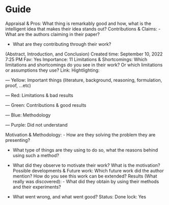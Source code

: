 # Guide

Appraisal & Pros: What thing is remarkably good and how, what is the intelligent idea that makes their idea stands out?
Contributions & Claims: - What are the authors claiming in their paper? 

- What are they contributing through their work?

(Abstract, Introduction, and Conclusion)
Created time: September 10, 2022 7:25 PM
Fav: Yes
Importance: 11
Limitations & Shortcomings: Which limitations and shortcomings do you see in their work? Or which limitations or assumptions they use?
Link: Hightlighting:

— Yellow: Important things (literature, background, reasoning, formulation, proof, …etc)

— Red: Limitations & bad results

— Green: Contributions & good results

— Blue: Methodology

— Purple: Did not understand

Motivation & Methodology: - How are they solving the problem they are presenting?

- What type of things are they using to do so, what the reasons behind using such a method?

- What did they observe to motivate their work? What is the motivation?
Possible developments & Future work: Which future work did the author mention? How do you see this work can be extended?
Results (What really was discovered): - What did they obtain by using their methods and their experiments?

- What went wrong, and what went good?
Status: Done
lock: Yes